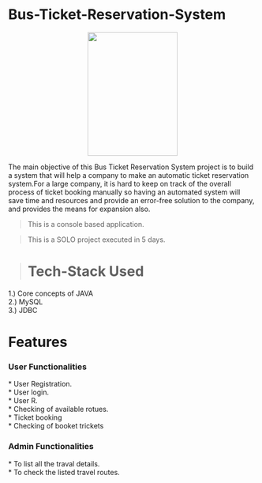 # Bus-Ticket-Reservation-System
<div id="header" align="center">
  <img src="https://i0.wp.com/www.lovelycoding.org/wp-content/uploads/2021/01/Bus-Reservation-System.jpg?w=680&ssl=1" width="60%" height = "250px"/>
</div>

The main objective of this Bus Ticket Reservation System project is to build a system that will help a company to make an automatic ticket reservation system.For a large company, it is hard to keep on track of the overall process of ticket booking manually so having an automated system will save time and resources and provide an error-free solution to the company, and provides the means for expansion also.
> This is a console based application.

> This is a SOLO project executed in 5 days.

> # Tech-Stack Used
1.) Core concepts of JAVA <br>
2.) MySQL <br>
3.) JDBC

# Features
<h3> User Functionalities </h3>
* User Registration.<br>
* User login.<br>
* User R.<br>
* Checking of available rotues.<br>
* Ticket booking<br>
* Checking of booket trickets<br>


<h3> Admin Functionalities </h3>
* To list all the traval details.<br>
* To check the listed travel routes.<br>

